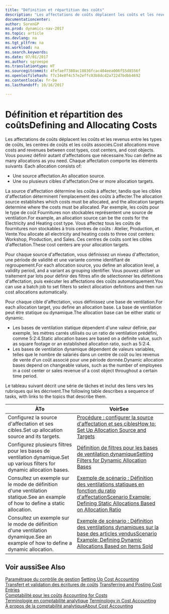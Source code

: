 ```yaml
---
title: "Définition et répartition des coûts"
description: "Les affectations de coûts déplacent les coûts et les revenus entre les types de coûts, les centres de coûts et les coûts associés. Vous pouvez définir autant d'affectations que nécessaire."
documentationcenter: 
author: SorenGP
ms.prod: dynamics-nav-2017
ms.topic: article
ms.devlang: na
ms.tgt_pltfrm: na
ms.workload: na
ms.search.keywords: 
ms.date: 07/01/2017
ms.author: sgroespe
ms.translationtype: HT
ms.sourcegitcommit: 4fefaef7380ac10836fcac404eea006f55d8556f
ms.openlocfilehash: f7c34e8f4c57e2effc03b8dcd2a722d7bdbb4692
ms.contentlocale: fr-be
ms.lasthandoff: 10/16/2017

---
```

# <a name="defining-and-allocating-costs"></a><span data-ttu-id="7a0e7-104">Définition et répartition des coûts</span><span class="sxs-lookup"><span data-stu-id="7a0e7-104">Defining and Allocating Costs</span></span>
<span data-ttu-id="7a0e7-105">Les affectations de coûts déplacent les coûts et les revenus entre les types de coûts, les centres de coûts et les coûts associés.</span><span class="sxs-lookup"><span data-stu-id="7a0e7-105">Cost allocations move costs and revenues between cost types, cost centers, and cost objects.</span></span> <span data-ttu-id="7a0e7-106">Vous pouvez définir autant d'affectations que nécessaire.</span><span class="sxs-lookup"><span data-stu-id="7a0e7-106">You can define as many allocations as you need.</span></span> <span data-ttu-id="7a0e7-107">Chaque affectation comporte les éléments suivants :</span><span class="sxs-lookup"><span data-stu-id="7a0e7-107">Each allocation consists of:</span></span>  

-   <span data-ttu-id="7a0e7-108">Une source affectation.</span><span class="sxs-lookup"><span data-stu-id="7a0e7-108">An allocation source.</span></span>  
-   <span data-ttu-id="7a0e7-109">Une ou plusieurs cibles d'affectation.</span><span class="sxs-lookup"><span data-stu-id="7a0e7-109">One or more allocation targets.</span></span>  

<span data-ttu-id="7a0e7-110">La source d'affectation détermine les coûts à affecter, tandis que les cibles d'affectation déterminent l'emplacement des coûts à affecter.</span><span class="sxs-lookup"><span data-stu-id="7a0e7-110">The allocation source establishes which costs must be allocated, and the allocation targets determine where the costs must be allocated.</span></span> <span data-ttu-id="7a0e7-111">Par exemple, les coûts pour le type de coût Fournitures non stockables représentent une source de ventilation.</span><span class="sxs-lookup"><span data-stu-id="7a0e7-111">For example, an allocation source can be the costs for the Electricity and Heating cost type.</span></span> <span data-ttu-id="7a0e7-112">Vous affectez tous les coûts de fournitures non stockables à trois centres de coûts : Atelier, Production, et Vente.</span><span class="sxs-lookup"><span data-stu-id="7a0e7-112">You allocate all electricity and heating costs to three cost centers: Workshop, Production, and Sales.</span></span> <span data-ttu-id="7a0e7-113">Ces centres de coûts sont les cibles d'affectation.</span><span class="sxs-lookup"><span data-stu-id="7a0e7-113">These cost centers are your allocation targets.</span></span>  

<span data-ttu-id="7a0e7-114">Pour chaque source d'affectation, vous définissez un niveau d'affectation, une période de validité et une variante comme identifiant de regroupement.</span><span class="sxs-lookup"><span data-stu-id="7a0e7-114">For each allocation source, you define an allocation level, a validity period, and a variant as grouping identifier.</span></span> <span data-ttu-id="7a0e7-115">Vous pouvez utiliser un traitement par lots pour définir des filtres afin de sélectionner les définitions d'affectation, puis exécuter les affectations des coûts automatiquement.</span><span class="sxs-lookup"><span data-stu-id="7a0e7-115">You can use a batch job to set filters to select allocation definitions and then run cost allocations automatically.</span></span>  

<span data-ttu-id="7a0e7-116">Pour chaque cible d'affectation, vous définissez une base de ventilation.</span><span class="sxs-lookup"><span data-stu-id="7a0e7-116">For each allocation target, you define an allocation base.</span></span> <span data-ttu-id="7a0e7-117">La base de ventilation peut être statique ou dynamique.</span><span class="sxs-lookup"><span data-stu-id="7a0e7-117">The allocation base can be either static or dynamic.</span></span>  

-   <span data-ttu-id="7a0e7-118">Les bases de ventilation statique dépendent d'une valeur définie, par exemple, les mètres carrés utilisés ou un ratio de ventilation prédéfini, comme 5:2:4.</span><span class="sxs-lookup"><span data-stu-id="7a0e7-118">Static allocation bases are based on a definite value, such as square footage or an established allocation ratio, such as 5:2:4.</span></span>  
-   <span data-ttu-id="7a0e7-119">Les bases de ventilation dynamique dépendent de valeurs variables, telles que le nombre de salariés dans un centre de coût ou les revenus de vente d'un coût associé pour une période donnée.</span><span class="sxs-lookup"><span data-stu-id="7a0e7-119">Dynamic allocation bases depend on changeable values, such as the number of employees in a cost center or sales revenue of a cost object throughout a certain time period.</span></span>  

<span data-ttu-id="7a0e7-120">Le tableau suivant décrit une série de tâches et inclut des liens vers les rubriques qui les décrivent.</span><span class="sxs-lookup"><span data-stu-id="7a0e7-120">The following table describes a sequence of tasks, with links to the topics that describe them.</span></span>

|<span data-ttu-id="7a0e7-121">À</span><span class="sxs-lookup"><span data-stu-id="7a0e7-121">To</span></span>|<span data-ttu-id="7a0e7-122">Voir</span><span class="sxs-lookup"><span data-stu-id="7a0e7-122">See</span></span>|  
|--------|---------|  
|<span data-ttu-id="7a0e7-123">Configurez la source d'affectation et ses cibles.</span><span class="sxs-lookup"><span data-stu-id="7a0e7-123">Set up allocation source and its targets.</span></span>|[<span data-ttu-id="7a0e7-124">Procédure : configurer la source d'affectation et ses cibles</span><span class="sxs-lookup"><span data-stu-id="7a0e7-124">How to: Set Up Allocation Source and Targets</span></span>](finance-how-to-set-up-allocation-source-and-targets.md)|  
|<span data-ttu-id="7a0e7-125">Configurez plusieurs filtres pour les bases de ventilation dynamique.</span><span class="sxs-lookup"><span data-stu-id="7a0e7-125">Set up various filters for dynamic allocation bases.</span></span>|[<span data-ttu-id="7a0e7-126">Définition de filtres pour les bases de ventilation dynamique</span><span class="sxs-lookup"><span data-stu-id="7a0e7-126">Setting Filters for Dynamic Allocation Bases</span></span>](finance-setting-filters-for-dynamic-allocation-bases.md)|  
|<span data-ttu-id="7a0e7-127">Consultez un exemple sur le mode de définition d'une ventilation statique.</span><span class="sxs-lookup"><span data-stu-id="7a0e7-127">See an example of how to define a static allocation.</span></span>|[<span data-ttu-id="7a0e7-128">Exemple de scénario : Définition des ventilations statiques en fonction du ratio d'affectation</span><span class="sxs-lookup"><span data-stu-id="7a0e7-128">Scenario Example: Defining Static Allocations Based on Allocation Ratio</span></span>](finance-scenario-example-defining-static-allocations-based-on-allocation-ratio.md)|  
|<span data-ttu-id="7a0e7-129">Consultez un exemple sur le mode de définition d'une ventilation dynamique.</span><span class="sxs-lookup"><span data-stu-id="7a0e7-129">See an example of how to define a dynamic allocation.</span></span>|[<span data-ttu-id="7a0e7-130">Exemple de scénario : Définition des ventilations dynamiques sur la base des articles vendus</span><span class="sxs-lookup"><span data-stu-id="7a0e7-130">Scenario Example: Defining Dynamic Allocations Based on Items Sold</span></span>](finance-scenario-example-defining-dynamic-allocations-based-on-items-sold.md)|  

## <a name="see-also"></a><span data-ttu-id="7a0e7-131">Voir aussi</span><span class="sxs-lookup"><span data-stu-id="7a0e7-131">See Also</span></span>  
 <span data-ttu-id="7a0e7-132">[Paramétrage du contrôle de gestion](finance-set-up-cost-accounting.md) </span><span class="sxs-lookup"><span data-stu-id="7a0e7-132">[Setting Up Cost Accounting](finance-set-up-cost-accounting.md) </span></span>  
 <span data-ttu-id="7a0e7-133">[Transfert et validation des écritures de coûts](finance-transfer-and-post-cost-entries.md) </span><span class="sxs-lookup"><span data-stu-id="7a0e7-133">[Transferring and Posting Cost Entries](finance-transfer-and-post-cost-entries.md) </span></span>  
 <span data-ttu-id="7a0e7-134">[Comptabilité pour les coûts](finance-manage-cost-accounting.md) </span><span class="sxs-lookup"><span data-stu-id="7a0e7-134">[Accounting for Costs](finance-manage-cost-accounting.md) </span></span>  
 <span data-ttu-id="7a0e7-135">[Terminologie en comptabilité analytique](finance-terminology-in-cost-accounting.md) </span><span class="sxs-lookup"><span data-stu-id="7a0e7-135">[Terminology in Cost Accounting](finance-terminology-in-cost-accounting.md) </span></span>  
 [<span data-ttu-id="7a0e7-136">À propos de la comptabilité analytique</span><span class="sxs-lookup"><span data-stu-id="7a0e7-136">About Cost Accounting</span></span>](finance-about-cost-accounting.md)

